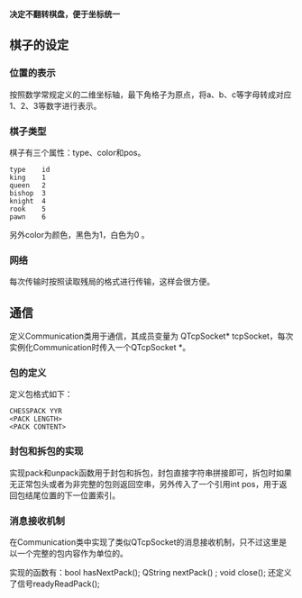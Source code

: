 
**决定不翻转棋盘，便于坐标统一**

## 棋子的设定

### 位置的表示

按照数学常规定义的二维坐标轴，最下角格子为原点，将a、b、c等字母转成对应1、2、3等数字进行表示。

### 棋子类型

棋子有三个属性：type、color和pos。

```
type    id
king    1
queen   2
bishop  3
knight  4
rook    5
pawn    6
```

另外color为颜色，黑色为1，白色为0 。

### 网络

每次传输时按照读取残局的格式进行传输，这样会很方便。

## 通信

定义Communication类用于通信，其成员变量为 QTcpSocket\* tcpSocket，每次实例化Communication时传入一个QTcpSocket \*。

### 包的定义

定义包格式如下：

```
CHESSPACK YYR
<PACK LENGTH>
<PACK CONTENT>
```

### 封包和拆包的实现

实现pack和unpack函数用于封包和拆包，封包直接字符串拼接即可，拆包时如果无正常包头或者为非完整的包则返回空串，另外传入了一个引用int pos，用于返回包结尾位置的下一位置索引。

### 消息接收机制

在Communication类中实现了类似QTcpSocket的消息接收机制，只不过这里是以一个完整的包内容作为单位的。

实现的函数有：bool hasNextPack();  QString nextPack() ; void close(); 还定义了信号readyReadPack();
